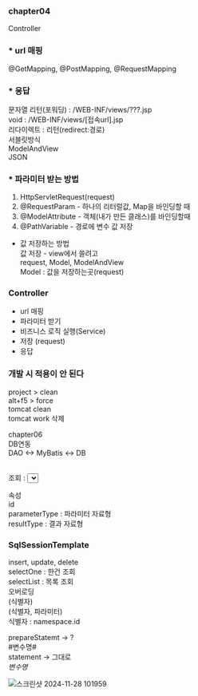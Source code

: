 ### chapter04 <br>
Controller <br>
### * url 매핑 <br>
@GetMapping, @PostMapping, @RequestMapping <br>
 
### * 응답
문자열 리턴(포워딩) : /WEB-INF/views/???.jsp <br>
void : /WEB-INF/views/[접속url].jsp <br>
리다이렉트 : 리턴(redirect:경로) <br>
서블릿방식 <br>
ModelAndView <br>
JSON <br>

### * 파라미터 받는 방법 <br>
1. HttpServletRequest(request) <br>
2. @RequestParam - 하나의 리터럴값, Map을 바인딩할 때 <br>
3. @ModelAttribute - 객체(내가 만든 클래스)를 바인딩할때 <br>
4. @PathVariable - 경로에 변수 값 저장 <br>

* 값 저장하는 방법  <br>
값 저장 - view에서 쓸려고  <br>
request, Model, ModelAndView  <br>
Model : 값을 저장하는곳(request) <br>

### Controller <br>
- url 매핑 <br>
- 파라미터 받기 <br>
- 비즈니스 로직 실행(Service) <br>
- 저장 (request) <br>
- 응답 <br>

### 개발 시 적용이 안 된다 <br>
project > clean <br>
alt+f5 > force <br>
tomcat clean <br>
tomcat work 삭제 <br>

chapter06 <br>
DB연동 <br>
DAO <-> MyBatis  <-> DB <br>

<mapper namespace="매퍼이름"> <br>
조회 : <select> <br>
등록 : <insert> <br>
수정 : <update> <br> 
삭제 : <delete> <br> 
</mapper> <br>

속성 <br>
id <br>
parameterType : 파라미터 자료형 <br>
resultType : 결과 자료형 <br>

### SqlSessionTemplate <br>
insert, update, delete <br>
selectOne : 한건 조회 <br>
selectList : 목록 조회 <br>
오버로딩 <br>
(식별자) <br>
(식별자, 파라미터) <br>
식별자 : namespace.id <br>

prepareStatemt -> ? <br>
#변수명# <br> 
statement -> 그대로 <br>
$변수명$ <br>

![스크린샷 2024-11-28 101959](https://github.com/user-attachments/assets/c93ba565-1a77-4639-a688-4583f2e153bb)
